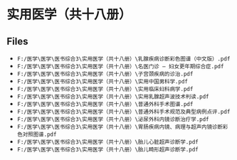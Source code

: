 # 实用医学（共十八册）

## Files

- `F:/医学\医学\医书综合3\实用医学（共十八册）\乳腺疾病诊断彩色图谱（中文版）.pdf`
- `F:/医学\医学\医书综合3\实用医学（共十八册）\名医门诊 — 妇女更年期综合症.pdf`
- `F:/医学\医学\医书综合3\实用医学（共十八册）\子宫颈疾病的诊治.pdf`
- `F:/医学\医学\医书综合3\实用医学（共十八册）\实用中国男科学.pdf`
- `F:/医学\医学\医书综合3\实用医学（共十八册）\实用临床妇科病学.pdf`
- `F:/医学\医学\医书综合3\实用医学（共十八册）\实用乳腺超声波技术判读.pdf`
- `F:/医学\医学\医书综合3\实用医学（共十八册）\普通外科手术图谱.pdf`
- `F:/医学\医学\医书综合3\实用医学（共十八册）\普通外科手术规范及典型病例点评.pdf`
- `F:/医学\医学\医书综合3\实用医学（共十八册）\泌尿外科内镜诊断治疗学.pdf`
- `F:/医学\医学\医书综合3\实用医学（共十八册）\胃肠疾病内镜、病理与超声内镜诊断彩色对照图谱.pdf`
- `F:/医学\医学\医书综合3\实用医学（共十八册）\胎儿心脏超声诊断学.pdf`
- `F:/医学\医学\医书综合3\实用医学（共十八册）\胎儿畸形超声诊断学.pdf`
